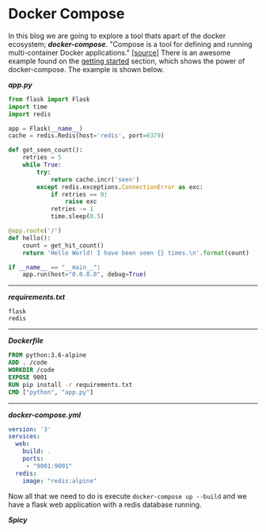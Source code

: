 # Docker Compose

In this blog we are going to explore a tool thats apart of the docker ecosystem; ***docker-compose***. "Compose is a tool for defining and running multi-container Docker applications." [[source]](https://docs.docker.com/compose/) There is an awesome example found on the [getting started](https://docs.docker.com/compose/gettingstarted/) section, which shows the power of docker-compose. The example is shown below.

***app.py***

```Python
from flask import Flask
import time
import redis

app = Flask(__name__)
cache = redis.Redis(host='redis', port=6379)

def get_seen_count():
    retries = 5
    while True:
        try:
            return cache.incr('seen')
        except redis.exceptions.ConnectionError as exc:
            if retries == 0:
                raise exc
            retries -= 1
            time.sleep(0.5)

@app.route('/')
def hello():
    count = get_hit_count()
    return 'Hello World! I have been seen {} times.\n'.format(count)

if __name__ == "__main__":
    app.run(host="0.0.0.0", debug=True)
```

---

***requirements.txt***

```
flask
redis
```

---

***Dockerfile***

```Dockerfile
FROM python:3.6-alpine
ADD . /code
WORKDIR /code
EXPOSE 9001
RUN pip install -r requirements.txt
CMD ["python", "app.py"]
```

---

***docker-compose.yml***

```Yaml
version: '3'
services:
  web:
    build: .
    ports:
     - "9001:9001"
  redis:
    image: "redis:alpine"
```

Now all that we need to do is execute `docker-compose up --build` and we have a flask web application with a redis database running. 

***Spicy***
